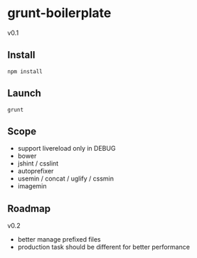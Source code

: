 grunt-boilerplate
=================

v0.1

Install
-------
```
npm install
```

Launch
------
```
grunt
```

Scope
-----
- support livereload only in DEBUG
- bower
- jshint / csslint
- autoprefixer
- usemin / concat / uglify / cssmin
- imagemin


Roadmap
-------
v0.2
- better manage prefixed files
- production task should be different for better performance
